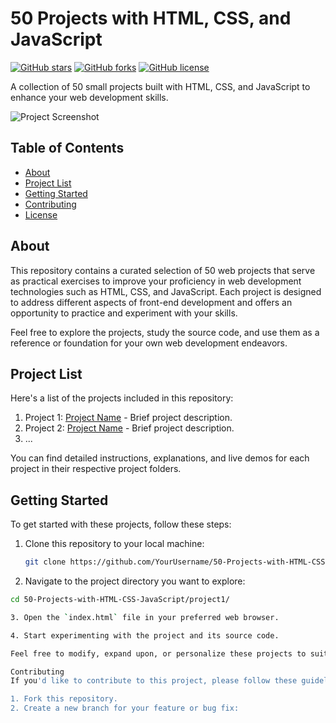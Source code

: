 # 50 Projects with HTML, CSS, and JavaScript

[![GitHub stars](https://img.shields.io/github/stars/YourUsername/50-Projects-with-HTML-CSS-JavaScript.svg)](https://github.com/YourUsername/50-Projects-with-HTML-CSS-JavaScript/stargazers)
[![GitHub forks](https://img.shields.io/github/forks/YourUsername/50-Projects-with-HTML-CSS-JavaScript.svg)](https://github.com/YourUsername/50-Projects-with-HTML-CSS-JavaScript/network)
[![GitHub license](https://img.shields.io/github/license/YourUsername/50-Projects-with-HTML-CSS-JavaScript.svg)](https://github.com/YourUsername/50-Projects-with-HTML-CSS-JavaScript/blob/master/LICENSE)

A collection of 50 small projects built with HTML, CSS, and JavaScript to enhance your web development skills.

![Project Screenshot](project-screenshot.png)

## Table of Contents

- [About](#about)
- [Project List](#project-list)
- [Getting Started](#getting-started)
- [Contributing](#contributing)
- [License](#license)

## About

This repository contains a curated selection of 50 web projects that serve as practical exercises to improve your proficiency in web development technologies such as HTML, CSS, and JavaScript. Each project is designed to address different aspects of front-end development and offers an opportunity to practice and experiment with your skills.

Feel free to explore the projects, study the source code, and use them as a reference or foundation for your own web development endeavors.

## Project List

Here's a list of the projects included in this repository:

1. Project 1: [Project Name](project1/) - Brief project description.
2. Project 2: [Project Name](project2/) - Brief project description.
3. ...

You can find detailed instructions, explanations, and live demos for each project in their respective project folders.

## Getting Started

To get started with these projects, follow these steps:

1. Clone this repository to your local machine:

   ```bash
   git clone https://github.com/YourUsername/50-Projects-with-HTML-CSS-JavaScript.git

2. Navigate to the project directory you want to explore:

  ```bash
cd 50-Projects-with-HTML-CSS-JavaScript/project1/

3. Open the `index.html` file in your preferred web browser.

4. Start experimenting with the project and its source code.

Feel free to modify, expand upon, or personalize these projects to suit your learning objectives and showcase your creativity.

Contributing
If you'd like to contribute to this project, please follow these guidelines:

1. Fork this repository.
2. Create a new branch for your feature or bug fix:

